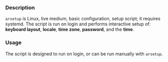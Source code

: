 ### Description

`arsetup` is Linux, live medium, basic configuration, setup script; it requires systemd.  The script is run on login and performs interactive setup of: **keyboard layout**, **locale**, **time zone**, **password**, and the **time**.

### Usage

The script is designed to run on login, or can be run manually with `arsetup`.
